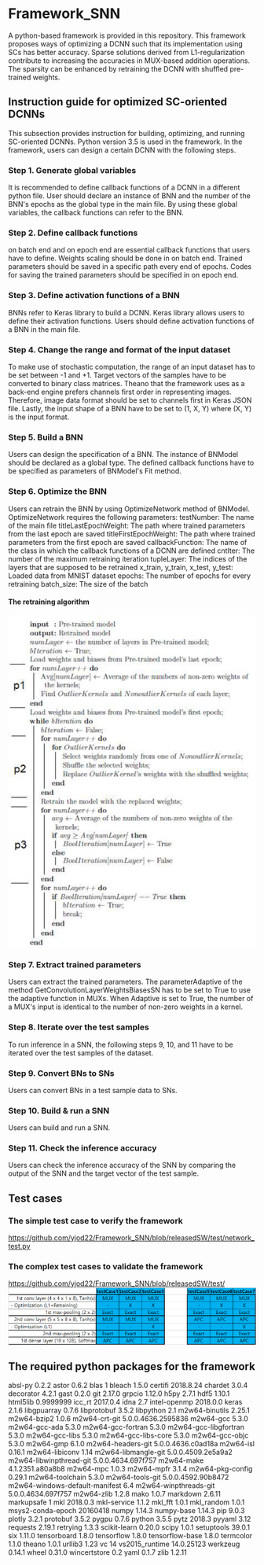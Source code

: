 # Framework_SNN
A python-based framework is provided in this repository. This framework proposes ways of optimizing a DCNN such that its implementation using SCs has better accuracy. Sparse solutions derived from L1-regularization contribute to increasing the accuracies in MUX-based addition operations. The sparsity can be enhanced by retraining the DCNN with shuffled pre-trained weights.

## Instruction guide for optimized SC-oriented DCNNs
This subsection provides instruction for building, optimizing, and running SC-oriented DCNNs. Python version 3.5 is used in the framework. In the framework, users can design a certain DCNN with the following steps.

### Step 1. Generate global variables
It is recommended to define callback functions of a DCNN in a different python file. User should declare an instance of BNN and the number of the BNN's epochs as the global type in the main file. By using these global variables, the callback functions can refer to the BNN.

### Step 2. Define callback functions
on batch end and on epoch end are essential callback functions that users have to define. Weights scaling should be done in on batch end. Trained parameters should be saved in a specific path every end of epochs. Codes for saving the trained parameters should be specified in on epoch end. 

### Step 3. Define activation functions of a BNN
BNNs refer to Keras library to build a DCNN. Keras library allows users to define their activation functions. Users should define activation functions of a BNN in the main file.

### Step 4. Change the range and format of the input dataset
To make use of stochastic computation, the range of an input dataset has to be set between -1 and +1. Target vectors of the samples have to be converted to binary class matrices. Theano that the framework uses as a back-end engine prefers channels first order in representing images. Therefore, image data format should be set to channels first in Keras JSON file. Lastly, the input shape of a BNN have to be set to (1, X, Y) where (X, Y) is the input format.

### Step 5. Build a BNN
Users can design the specification of a BNN. The instance of BNModel should be declared as a global type. The defined callback functions have to be specified as parameters of BNModel's Fit method.

### Step 6. Optimize the BNN
Users can retrain the BNN by using OptimizeNetwork method of BNModel. OptimizeNetwork requires the following parameters:
testNumber: The name of the main file
titleLastEpochWeight: The path where trained parameters from the last epoch are saved
titleFirstEpochWeight: The path where trained parameters from the first epoch are saved
callbackFunction: The name of the class in which the callback functions of a DCNN are defined
cntIter: The number of the maximum retraining iteration
tupleLayer: The indices of the layers that are supposed to be retrained
x_train, y_train, x_test, y_test: Loaded data from MNIST dataset
epochs: The number of epochs for every retraining
batch_size: The size of the batch

#### The retraining algorithm
![image1](https://github.com/yjod22/Framework_SNN/blob/releasedSW/retrainingAlgorithm.png)

### Step 7. Extract trained parameters
Users can extract the trained parameters. The parameterAdaptive of the method GetConvolutionLayerWeightsBiasesSN has to be set to True to use the adaptive function in MUXs. When Adaptive is set to True, the number of a MUX's input is identical to the number of non-zero
weights in a kernel. 

### Step 8. Iterate over the test samples
To run inference in a SNN, the following steps 9, 10, and 11 have to be iterated over the test samples of the dataset.

### Step 9. Convert BNs to SNs
Users can convert BNs in a test sample data to SNs.

### Step 10. Build & run a SNN
Users can build and run a SNN. 

### Step 11. Check the inference accuracy
Users can check the inference accuracy of the SNN by comparing the output of the SNN and the target vector of the test sample.


##  Test cases
### The simple test case to verify the framework
https://github.com/yjod22/Framework_SNN/blob/releasedSW/test/network_test.py

### The complex test cases to validate the framework
https://github.com/yjod22/Framework_SNN/blob/releasedSW/test/
![image2](https://github.com/yjod22/Framework_SNN/blob/releasedSW/testCaseConfiguration.png)

##  The required python packages for the framework
absl-py	0.2.2
astor	0.6.2
blas	1
bleach	1.5.0
certifi	2018.8.24
chardet	3.0.4
decorator	4.2.1
gast	0.2.0
git	2.17.0
grpcio	1.12.0
h5py	2.7.1
hdf5	1.10.1
html5lib	0.9999999
icc_rt	2017.0.4
idna	2.7
intel-openmp	2018.0.0
keras	2.1.6
libgpuarray	0.7.6
libprotobuf	3.5.2
libpython	2.1
m2w64-binutils	2.25.1
m2w64-bzip2	1.0.6
m2w64-crt-git	5.0.0.4636.2595836
m2w64-gcc	5.3.0
m2w64-gcc-ada	5.3.0
m2w64-gcc-fortran	5.3.0
m2w64-gcc-libgfortran	5.3.0
m2w64-gcc-libs	5.3.0
m2w64-gcc-libs-core	5.3.0
m2w64-gcc-objc	5.3.0
m2w64-gmp	6.1.0
m2w64-headers-git	5.0.0.4636.c0ad18a
m2w64-isl	0.16.1
m2w64-libiconv	1.14
m2w64-libmangle-git	5.0.0.4509.2e5a9a2
m2w64-libwinpthread-git	5.0.0.4634.697f757
m2w64-make	4.1.2351.a80a8b8
m2w64-mpc	1.0.3
m2w64-mpfr	3.1.4
m2w64-pkg-config	0.29.1
m2w64-toolchain	5.3.0
m2w64-tools-git	5.0.0.4592.90b8472
m2w64-windows-default-manifest	6.4
m2w64-winpthreads-git	5.0.0.4634.697f757
m2w64-zlib	1.2.8
mako	1.0.7
markdown	2.6.11
markupsafe	1
mkl	2018.0.3
mkl-service	1.1.2
mkl_fft	1.0.1
mkl_random	1.0.1
msys2-conda-epoch	20160418
numpy	1.14.3
numpy-base	1.14.3
pip	9.0.3
plotly	3.2.1
protobuf	3.5.2
pygpu	0.7.6
python	3.5.5
pytz	2018.3
pyyaml	3.12
requests	2.19.1
retrying	1.3.3
scikit-learn	0.20.0
scipy	1.0.1
setuptools	39.0.1
six	1.11.0
tensorboard	1.8.0
tensorflow	1.8.0
tensorflow-base	1.8.0
termcolor	1.1.0
theano	1.0.1
urllib3	1.23
vc	14
vs2015_runtime	14.0.25123
werkzeug	0.14.1
wheel	0.31.0
wincertstore	0.2
yaml	0.1.7
zlib	1.2.11


